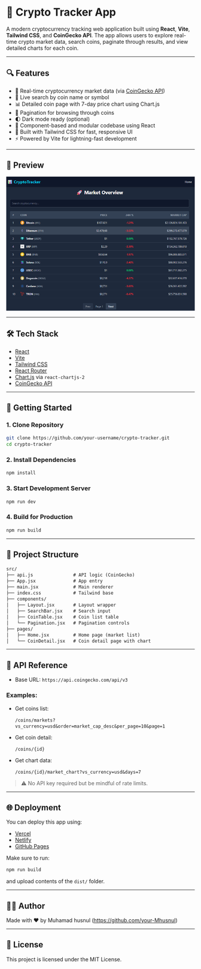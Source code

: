 # 🚀 Crypto Tracker App

A modern cryptocurrency tracking web application built using **React**, **Vite**, **Tailwind CSS**, and **CoinGecko API**. The app allows users to explore real-time crypto market data, search coins, paginate through results, and view detailed charts for each coin.

---

## 🔍 Features

- 🔁 Real-time cryptocurrency market data (via [CoinGecko API](https://www.coingecko.com/en/api))
- 🔎 Live search by coin name or symbol
- 📊 Detailed coin page with 7-day price chart using Chart.js
- 📄 Pagination for browsing through coins
- 🌓 Dark mode ready (optional)
- 🧩 Component-based and modular codebase using React
- 💨 Built with Tailwind CSS for fast, responsive UI
- ⚡️ Powered by Vite for lightning-fast development

---

## 📸 Preview

![alt text](image.png)

---

## 🛠️ Tech Stack

- [React](https://reactjs.org/)
- [Vite](https://vitejs.dev/)
- [Tailwind CSS](https://tailwindcss.com/)
- [React Router](https://reactrouter.com/)
- [Chart.js](https://www.chartjs.org/) via `react-chartjs-2`
- [CoinGecko API](https://www.coingecko.com/en/api)

---

## 🚀 Getting Started

### 1. Clone Repository

```bash
git clone https://github.com/your-username/crypto-tracker.git
cd crypto-tracker
```

### 2. Install Dependencies

```bash
npm install
```

### 3. Start Development Server

```bash
npm run dev
```

### 4. Build for Production

```bash
npm run build
```

---

## 📁 Project Structure

```
src/
├── api.js               # API logic (CoinGecko)
├── App.jsx              # App entry
├── main.jsx             # Main renderer
├── index.css            # Tailwind base
├── components/
│   ├── Layout.jsx       # Layout wrapper
│   ├── SearchBar.jsx    # Search input
│   ├── CoinTable.jsx    # Coin list table
│   └── Pagination.jsx   # Pagination controls
├── pages/
│   ├── Home.jsx         # Home page (market list)
│   └── CoinDetail.jsx   # Coin detail page with chart
```

---

## 🔗 API Reference

- Base URL: `https://api.coingecko.com/api/v3`

### Examples:

- Get coins list:

  ```
  /coins/markets?vs_currency=usd&order=market_cap_desc&per_page=10&page=1
  ```

- Get coin detail:

  ```
  /coins/{id}
  ```

- Get chart data:
  ```
  /coins/{id}/market_chart?vs_currency=usd&days=7
  ```

> ⚠️ No API key required but be mindful of rate limits.

---

## 🌐 Deployment

You can deploy this app using:

- [Vercel](https://vercel.com/)
- [Netlify](https://netlify.com/)
- [GitHub Pages](https://pages.github.com/)

Make sure to run:

```bash
npm run build
```

and upload contents of the `dist/` folder.

---

## 👨‍💻 Author

Made with ❤️ by Muhamad husnul (https://github.com/your-Mhusnul)

---

## 📄 License

This project is licensed under the MIT License.
